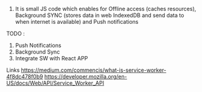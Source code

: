 1. It is small JS code which enables for Offline access (caches resources), Background SYNC (stores data in web IndexedDB and send data to when internet is available) and Push notifications

TODO : 
1. Push Notifications
2. Background Sync
3. Integrate SW with React APP

Links
https://medium.com/commencis/what-is-service-worker-4f8dc478f0b9
https://developer.mozilla.org/en-US/docs/Web/API/Service_Worker_API
